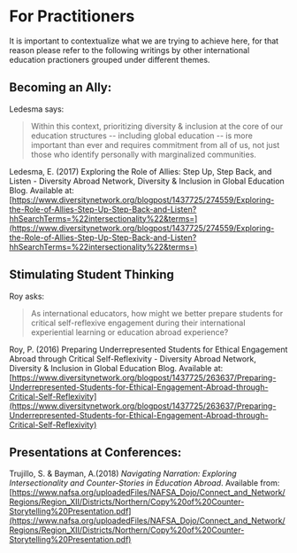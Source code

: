 # For Practitioners

It is important to contextualize what we are trying to achieve here, for that reason please refer to the following writings by other international education practioners grouped under different themes.

## Becoming an Ally:

Ledesma says:
>  Within this context, prioritizing diversity & inclusion at the core of our education structures -- including global education -- is more important than ever and requires commitment from all of us, not just those who identify personally with marginalized communities.

Ledesma, E. (2017) Exploring the Role of Allies: Step Up, Step Back, and Listen - Diversity Abroad Network, Diversity & Inclusion in Global Education Blog. Available at: [https://www.diversitynetwork.org/blogpost/1437725/274559/Exploring-the-Role-of-Allies-Step-Up-Step-Back-and-Listen?hhSearchTerms=%22intersectionality%22&terms=](https://www.diversitynetwork.org/blogpost/1437725/274559/Exploring-the-Role-of-Allies-Step-Up-Step-Back-and-Listen?hhSearchTerms=%22intersectionality%22&terms=) 

## Stimulating Student Thinking

Roy asks:
> As international educators, how might we better prepare students for critical self-reflexive engagement during their international experiential learning or education abroad experience? 

Roy, P. (2016) Preparing Underrepresented Students for Ethical Engagement Abroad  through Critical Self-Reflexivity - Diversity Abroad Network, Diversity & Inclusion in Global Education Blog. Available at: [https://www.diversitynetwork.org/blogpost/1437725/263637/Preparing-Underrepresented-Students-for-Ethical-Engagement-Abroad-through-Critical-Self-Reflexivity](https://www.diversitynetwork.org/blogpost/1437725/263637/Preparing-Underrepresented-Students-for-Ethical-Engagement-Abroad-through-Critical-Self-Reflexivity) 

## Presentations at Conferences:

Trujillo, S. & Bayman, A.(2018) *Navigating Narration: Exploring Intersectionality and Counter-Stories in Education Abroad*. Available from: [https://www.nafsa.org/uploadedFiles/NAFSA_Dojo/Connect_and_Network/Regions/Region_XII/Districts/Northern/Copy%20of%20Counter-Storytelling%20Presentation.pdf](https://www.nafsa.org/uploadedFiles/NAFSA_Dojo/Connect_and_Network/Regions/Region_XII/Districts/Northern/Copy%20of%20Counter-Storytelling%20Presentation.pdf) 



